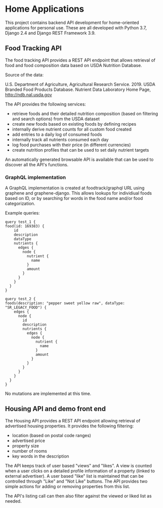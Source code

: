 # Home Applications

This project contains backend API development for home-oriented applications for personal use. These are all developed with Python 3.7, Django 2.4 and Django REST Framework 3.9.

## Food Tracking API

The food tracking API provides a REST API endpoint that allows retrieval of food and food composition data based on USDA Nutrition Database.

Source of the data:

U.S. Department of Agriculture, Agricultural Research Service. 2019. USDA Branded Food Products Database. Nutrient Data Laboratory Home Page, http://ndb.nal.usda.gov

The API provides the following services:

* retrieve foods and their detailed nutrition composition (based on filtering and search options) from the USDA dataset
* create new foods based on existing foods by defining recipes
* internally derive nutrient counts for all custom food created
* add entries to a daily log of consumed foods
* internally track all nutrients consumed each day
* log food purchases with their price (in different currencies)
* create nutrition profiles that can be used to set daily nutrient targets 

An automatically generated browsable API is available that can be used to discover all the API's functions.

### GraphQL implementation

A GraphQL implementation is created at foodtrack/graphql URL using graphene and graphene-django. This allows lookups for individiual foods based on ID, or by searching for words in the food name and/or food categorization.

Example queries:

```gql
query test_1 {
food(id: 169383) {
    id
    description
    dataType
    nutrients {
      edges {
        node {
          nutrient {
            name
          }
          amount
        }
      }
    }
  }
}

query test_2 {
foods(description: "pepper sweet yellow raw", dataType: "SR_LEGACY_FOOD") {
    edges {
      node {
        id
        description
        nutrients {
          edges {
            node {
              nutrient {
                name
              }
              amount
            }
          }
        }
      }
    }
  }
}
```

No mutations are implemented at this time.

## Housing API and demo front end

The Housing API provides a REST API endpoint allowing retrieval of advertised housing properties. It provides the following filtering:

* location (based on postal code ranges)
* advertised price
* property size
* number of rooms
* key words in the description

The API keeps track of user based "views" and "likes". A view is counted when a user clicks on a detailed profile information of a property (linked to external advertiser). A user based "like" list is maintained that can be controlled through "Like" and "Not Like" buttons. The API provides two simple actions for adding or removing properties from this list.

The API's listing call can then also filter against the viewed or liked list as needed.

